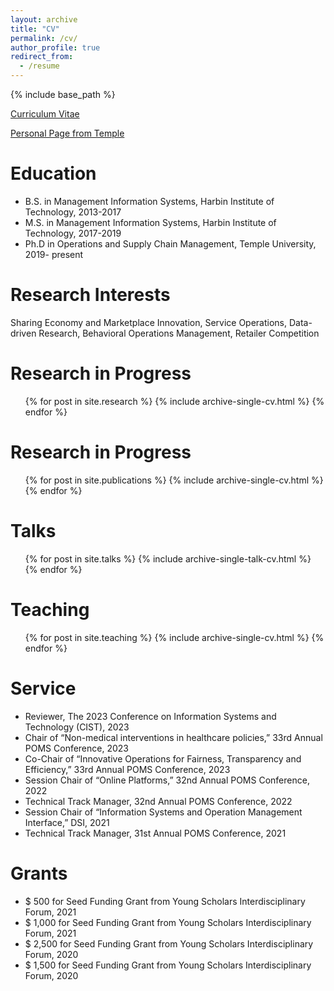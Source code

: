 ```yaml
---
layout: archive
title: "CV"
permalink: /cv/
author_profile: true
redirect_from:
  - /resume
---
```


{% include base_path %}

[Curriculum Vitae](https://ssrn.com/abstract=4508590)

[Personal Page from Temple](https://www.fox.temple.edu/directory/jingxuan-geng)



Education
======
* B.S. in Management Information Systems, Harbin Institute of Technology, 2013-2017
* M.S. in Management Information Systems, Harbin Institute of Technology, 2017-2019
* Ph.D in Operations and Supply Chain Management, Temple University, 2019- present

Research Interests
======
Sharing Economy and Marketplace Innovation, Service Operations, Data-driven Research, Behavioral Operations Management, Retailer Competition

Research in Progress
======
  <ul>{% for post in site.research %}
    {% include archive-single-cv.html %}
  {% endfor %}</ul>
  

Research in Progress
======
  <ul>{% for post in site.publications %}
    {% include archive-single-cv.html %}
  {% endfor %}</ul>
  
Talks
======
  <ul>{% for post in site.talks %}
    {% include archive-single-talk-cv.html %}
  {% endfor %}</ul>
  
Teaching
======
  <ul>{% for post in site.teaching %}
    {% include archive-single-cv.html %}
  {% endfor %}</ul>
  
Service
======
* Reviewer, The 2023 Conference on Information Systems and Technology (CIST), 2023
* Chair of “Non-medical interventions in healthcare policies,” 33rd Annual POMS Conference, 2023
* Co-Chair of “Innovative Operations for Fairness, Transparency and Efficiency,” 33rd Annual POMS Conference, 2023
* Session Chair of “Online Platforms,” 32nd Annual POMS Conference, 2022
* Technical Track Manager, 32nd Annual POMS Conference, 2022
* Session Chair of “Information Systems and Operation Management Interface,” DSI, 2021
* Technical Track Manager, 31st Annual POMS Conference, 2021

Grants
======
* $ 500 for Seed Funding Grant from Young Scholars Interdisciplinary Forum, 2021
* $ 1,000 for Seed Funding Grant from Young Scholars Interdisciplinary Forum, 2021
* $ 2,500 for Seed Funding Grant from Young Scholars Interdisciplinary Forum, 2020
* $ 1,500 for Seed Funding Grant from Young Scholars Interdisciplinary Forum, 2020
